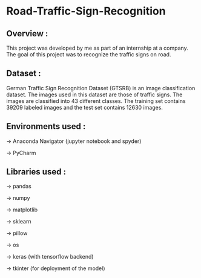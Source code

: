 # Road-Traffic-Sign-Recognition

## Overview :
This project was developed by me as part of an internship at a company. The goal of this project was to recognize the traffic signs on road.

## Dataset :
German Traffic Sign Recognition Dataset (GTSRB) is an image classification dataset.
The images used in this dataset are those of traffic signs. The images are classified into 43 different classes. The training set contains 39209 labeled images and the test set contains 12630 images.


## Environments used :
-> Anaconda Navigator (jupyter notebook and spyder)

-> PyCharm


## Libraries used :
-> pandas

-> numpy

-> matplotlib

-> sklearn

-> pillow

-> os

-> keras (with tensorflow backend)

-> tkinter (for deployment of the model)

